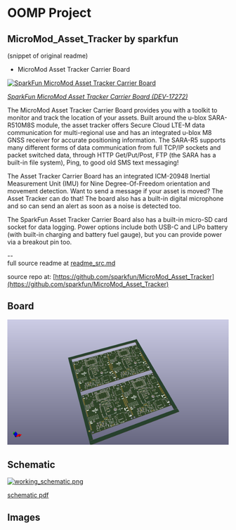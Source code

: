 # OOMP Project  
## MicroMod_Asset_Tracker  by sparkfun  
  
(snippet of original readme)  
  
- MicroMod Asset Tracker Carrier Board  
  
[![SparkFun MicroMod Asset Tracker Carrier Board](https://cdn.sparkfun.com/assets/parts/1/6/2/7/9/17272-SparkFun_MicroMod_Asset_Tracker_Carrier_Board-01a.jpg)](https://www.sparkfun.com/products/17272)  
  
[*SparkFun MicroMod Asset Tracker Carrier Board (DEV-17272)*](https://www.sparkfun.com/products/17272)  
  
The MicroMod Asset Tracker Carrier Board provides you with a toolkit to monitor and track the location of your assets. Built around the u-blox SARA-R510M8S module, the asset tracker offers Secure Cloud LTE-M data communication for multi-regional use and has an integrated u-blox M8 GNSS receiver for accurate positioning information. The SARA-R5 supports many different forms of data communication from full TCP/IP sockets and packet switched data, through HTTP Get/Put/Post, FTP (the SARA has a built-in file system), Ping, to good old SMS text messaging!  
  
The Asset Tracker Carrier Board has an integrated ICM-20948 Inertial Measurement Unit (IMU) for Nine Degree-Of-Freedom orientation and movement detection. Want to send a message if your asset is moved? The Asset Tracker can do that! The board also has a built-in digital microphone and so can send an alert as soon as a noise is detected too.  
  
The SparkFun Asset Tracker Carrier Board also has a built-in micro-SD card socket for data logging. Power options include both USB-C and LiPo battery (with built-in charging and battery fuel gauge), but you can provide power via a breakout pin too.  
  
--  
  full source readme at [readme_src.md](readme_src.md)  
  
source repo at: [https://github.com/sparkfun/MicroMod_Asset_Tracker](https://github.com/sparkfun/MicroMod_Asset_Tracker)  
## Board  
  
[![working_3d.png](working_3d_600.png)](working_3d.png)  
## Schematic  
  
[![working_schematic.png](working_schematic_600.png)](working_schematic.png)  
  
[schematic pdf](working_schematic.pdf)  
## Images  
